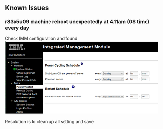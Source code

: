 ## Known Issues

### r83x5u09 machine reboot unexpectedly at 4.11am (OS time) every day    
Check IMM configuration and found
![IMM Configuration](images/20140905_u09_imm_restart.png)

Resolution is to clean up all setting and save
